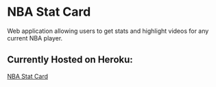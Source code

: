 # NBA Stat Card
Web application allowing users to get stats and highlight videos for any current NBA player. 

## Currently Hosted on Heroku:
<a href="https://nbastatcard.herokuapp.com/">NBA Stat Card</a>
